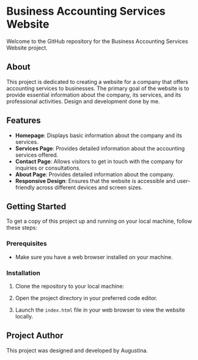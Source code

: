 # Business Accounting Services Website

Welcome to the GitHub repository for the Business Accounting Services Website project.

## About

This project is dedicated to creating a website for a company that offers accounting services to businesses. 
The primary goal of the website is to provide essential information about the company, its services, and its professional activities.
Design and development done by me.

## Features

- **Homepage**: Displays basic information about the company and its services.
- **Services Page**: Provides detailed information about the accounting services offered.
- **Contact Page**: Allows visitors to get in touch with the company for inquiries or consultations.
- **About Page**: Provides detailed information about the company.
- **Responsive Design**: Ensures that the website is accessible and user-friendly across different devices and screen sizes.

## Getting Started

To get a copy of this project up and running on your local machine, follow these steps:

### Prerequisites

- Make sure you have a web browser installed on your machine.

### Installation

1. Clone the repository to your local machine: 

2. Open the project directory in your preferred code editor.

3. Launch the `index.html` file in your web browser to view the website locally.

## Project Author

This project was designed and developed by Augustina.
